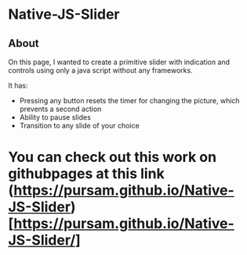 # Native-JS-Slider

## About

On this page, I wanted to create a primitive slider with indication and controls using only a java script without any frameworks.

It has:
- Pressing any button resets the timer for changing the picture, which prevents a second action
- Ability to pause slides
- Transition to any slide of your choice

# You can check out this work on githubpages at this link (https://pursam.github.io/Native-JS-Slider)[https://pursam.github.io/Native-JS-Slider/]
